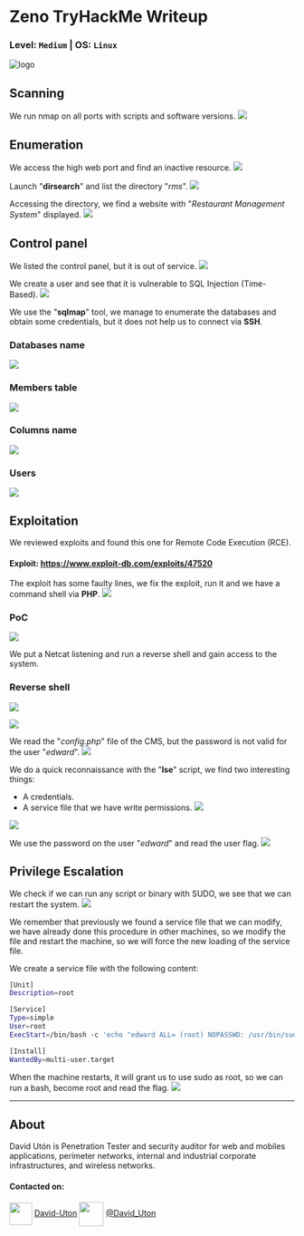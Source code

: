 # Zeno TryHackMe Writeup
### Level: `Medium` | OS: `Linux`

![logo](1.jpeg)

## Scanning
We run nmap on all ports with scripts and software versions.
![](2.png)


## Enumeration
We access the high web port and find an inactive resource.
![](3.png)

Launch "**dirsearch**" and list the directory "*rms*".
![](4.png)

Accessing the directory, we find a website with "*Restaurant Management System*" displayed.
![](5.png)

## Control panel
We listed the control panel, but it is out of service.
![](6.png)

We create a user and see that it is vulnerable to SQL Injection (Time-Based).
![](9.png)

We use the "**sqlmap**" tool, we manage to enumerate the databases and obtain some credentials, but it does not help us to connect via **SSH**.

### Databases name
![](7.png)

### Members table
![](8.png)

### Columns name
![](10.png)

### Users
![](11.png)


## Exploitation
We reviewed exploits and found this one for Remote Code Execution (RCE).

#### Exploit: https://www.exploit-db.com/exploits/47520

The exploit has some faulty lines, we fix the exploit, run it and we have a command shell via **PHP**.
![](12.png)

### PoC
![](13.png)

We put a Netcat listening and run a reverse shell and gain access to the system.

### Reverse shell
![](14.png)

![](15.png)

We read the "*config.php*" file of the CMS, but the password is not valid for the user "*edward*".
![](16.png)

We do a quick reconnaissance with the "**lse**" script, we find two interesting things:
- A credentials.
- A service file that we have write permissions.
![](17.png)

![](18.png)

We use the password on the user "*edward*" and read the user flag.
![](19.png)


## Privilege Escalation
We check if we can run any script or binary with SUDO, we see that we can restart the system.
![](20.png)

We remember that previously we found a service file that we can modify, we have already done this procedure in other machines, so we modify the file and restart the machine, so we will force the new loading of the service file.

We create a service file with the following content:

```bash
[Unit]
Description=root

[Service]
Type=simple
User=root
ExecStart=/bin/bash -c 'echo "edward ALL= (root) NOPASSWD: /usr/bin/sudo " >>/etc/sudoers'

[Install]
WantedBy=multi-user.target
```

When the machine restarts, it will grant us to use sudo as root, so we can run a bash, become root and read the flag.
![](21.png)

---
## About

David Utón is Penetration Tester and security auditor for web and mobiles applications, perimeter networks, internal and industrial corporate infrastructures, and wireless networks.

#### Contacted on:

<img src='https://m3n0sd0n4ld.github.io/imgs/linkedin.png' width='40' align='center'> [David-Uton](https://www.linkedin.com/in/david-uton/)
<img src='https://m3n0sd0n4ld.github.io/imgs/twitter.png' width='43' align='center'> [@David_Uton](https://twitter.com/David_Uton)
